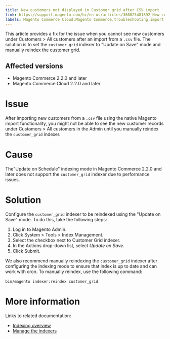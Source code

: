 ```yaml
---
title: New customers not displayed in Customer grid after CSV import
link: https://support.magento.com/hc/en-us/articles/360025481892-New-customers-not-displayed-in-Customer-grid-after-CSV-import
labels: Magento Commerce Cloud,Magento Commerce,troubleshooting,import,customers,2.3.x,2.2.x,2.4.x
---
```


This article provides a fix for the issue when you cannot see new customers under Customers > All customers after an import from a `` .csv `` file. The solution is to set the `` customer_grid `` indexer to "Update on Save" mode and manually reindex the customer grid.

## Affected versions

* Magento Commerce 2.2.0 and later
* Magento Commerce Cloud 2.2.0 and later

# Issue

After importing new customers from a `` .csv `` file using the native Magento import functionality, you might not be able to see the new customer records under Customers > All customers in the Admin until you manually reindex the `` customer_grid `` indexer.

# Cause

The"Update on Schedule" indexing mode in Magento Commerce 2.2.0 and later does not support the `` customer_grid `` indexer due to performance issues.

# Solution

Configure the `` customer_grid `` indexer to be reindexed using the "Update on Save" mode. To do this, take the following steps:

1. Log in to Magento Admin.
1. Click System > Tools > Index Management.
1. Select the checkbox next to Customer Grid indexer.
1. In the Actions  drop-down list, select _Update on Save_.
1. Click Submit.

We also recommend manually reindexing the `` customer_grid `` indexer after configuring the indexing mode to ensure that index is up to date and can work with cron. To manually reindex, use the following command:

<pre><code class='"language-bash'>bin/magento indexer:reindex customer_grid</code> </pre>

# More information

Links to related documentation: 

* [Indexing overview](https://devdocs.magento.com/guides/v2.3/extension-dev-guide/indexing.html)
* [Manage the indexers](https://devdocs.magento.com/guides/v2.3/config-guide/cli/config-cli-subcommands-index.html)

 